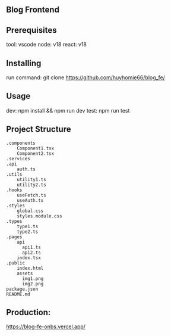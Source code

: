 ## Blog Frontend

## Prerequisites
tool: vscode
node: v18
react: v18

## Installing
run command: git clone https://github.com/huyhomie66/blog_fe/

## Usage
dev: npm install && npm run dev
test: npm run test

## Project Structure
    .components
        Component1.tsx
        Component2.tsx
    .services
    .api
        auth.ts
    .utils
        utility1.ts
        utility2.ts
    .hooks
        useFetch.ts
        useAuth.ts 
    .styles
        global.css
        styles.module.css 
    .types
        type1.ts
        type2.ts
    .pages
        api
          api1.ts
          api2.ts
        index.tsx
    .public
        index.html
        assets
          img1.png
          img2.png
    package.json
    README.md

## Production:
https://blog-fe-onbs.vercel.app/
